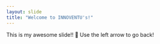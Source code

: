 ```yaml
---
layout: slide
title: "Welcome to INNOVENTU's!"
---
```

This is my awesome slide!! :tada:
Use the left arrow to go back!
